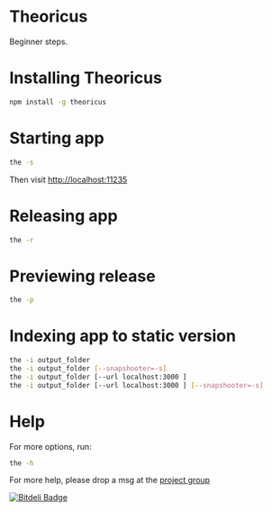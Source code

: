 # Theoricus

Beginner steps.

# Installing Theoricus

````bash
npm install -g theoricus
````

# Starting app

````bash
the -s
````

Then visit [http://localhost:11235](http://localhost:11235)

# Releasing app

````bash
the -r
````

# Previewing release

````bash
the -p
````

# Indexing app to static version

````bash
the -i output_folder
the -i output_folder [--snapshooter=-s]
the -i output_folder [--url localhost:3000 ]
the -i output_folder [--url localhost:3000 ] [--snapshooter=-s]
````

# Help

For more options, run:

````bash
the -h
````

For more help, please drop a msg at the [project group](https://groups.google.com/group/theoricus)

[![Bitdeli Badge](https://d2weczhvl823v0.cloudfront.net/giuliandrimba/labs/trend.png)](https://bitdeli.com/free "Bitdeli Badge")

